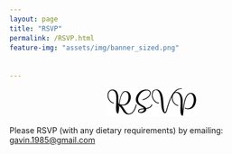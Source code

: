 ```yaml
---
layout: page
title: "RSVP"
permalink: /RSVP.html
feature-img: "assets/img/banner_sized.png"


---
```

<p style="text-align:center;"><img src="assets/img/RSVP.png" alt="rsvp"></p>

Please RSVP (with any dietary requirements) by emailing: gavin.1985@gmail.com

